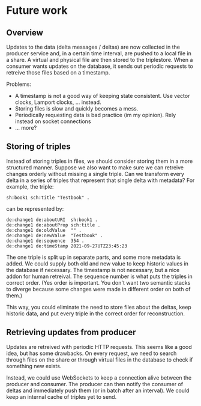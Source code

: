 # Future work

## Overview

Updates to the data (delta messages / deltas) are now collected in the producer service and, in a certain time interval, are pushed to a local file in a share. A virtual and physical file are then stored to the triplestore. When a consumer wants updates on the database, it sends out periodic requests to retreive those files based on a timestamp.

Problems:

*   A timestamp is not a good way of keeping state consistent. Use vector clocks, Lamport clocks, ... instead.
*   Storing files is slow and quickly becomes a mess.
*   Periodically requesting data is bad practice (im my opinion). Rely instead on socket connections
*   ... more?

## Storing of triples

Instead of storing triples in files, we should consider storing them in a more structured manner. Suppose we also want to make sure we can retreive changes orderly without missing a single triple. Can we transform every delta in a series of triples that represent that single delta with metadata? For example, the triple:

    sh:book1 sch:title "Testbook" .

can be represented by:

    de:change1 de:aboutURI  sh:book1 .
    de:change1 de:aboutProp sch:title .
    de:change1 de:oldValue  "" .
    de:change1 de:newValue  "Testbook" .
    de:change1 de:sequence  354 .
    de:change1 de:timeStamp 2021-09-27UTZ23:45:23

The one triple is split up in separate parts, and some more metadata is added. We could supply both old and new value to keep historic values in the database if necessary. The timestamp is not necessary, but a nice addon for human retreival. The sequence number is what puts the triples in correct order. (Yes order is important. You don't want two semantic stacks to diverge because some changes were made in different order on both of them.)

This way, you could eliminate the need to store files about the deltas, keep historic data, and put every triple in the correct order for reconstruction.

## Retrieving updates from producer

Updates are retreived with periodic HTTP requests. This seems like a good idea, but has some drawbacks. On every request, we need to search through files on the share or through virtual files in the database to check if something new exists.

Instead, we could use WebSockets to keep a connection alive between the producer and consumer. The producer can then notify the consumer of deltas and immediately push them (or in batch after an interval). We could keep an internal cache of triples yet to send.

